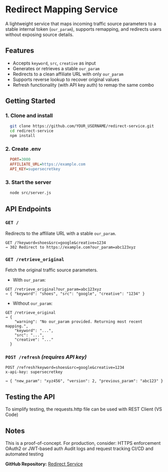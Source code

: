 # Redirect Mapping Service

A lightweight service that maps incoming traffic source parameters to a stable internal token (`our_param`), supports remapping, and redirects users without exposing source details.

## Features

- Accepts `keyword`, `src`, `creative` as input
- Generates or retrieves a stable `our_param`
- Redirects to a clean affiliate URL with only `our_param`
- Supports reverse lookup to recover original values
- Refresh functionality (with API key auth) to remap the same combo

## Getting Started

### 1. Clone and install
```bash
  git clone https://github.com/YOUR_USERNAME/redirect-service.git
  cd redirect-service
  npm install
```

### 2. Create .env
```ini
  PORT=3000
  AFFILIATE_URL=https://example.com
  API_KEY=supersecretkey
```

### 3. Start the server
```bash
  node src/server.js
```


## API Endpoints

### `GET /`
  Redirects to the affiliate URL with a stable `our_param`.

  ```http
  GET /?keyword=shoes&src=google&creative=1234
  → 302 Redirect to https://example.com?our_param=abc123xyz
  ```

  ### `GET /retrieve_original`
  Fetch the original traffic source parameters.

  - With `our_param`:
  ```http
  GET /retrieve_original?our_param=abc123xyz
  → { "keyword": "shoes", "src": "google", "creative": "1234" }
  ```

  - Without `our_param`:
  ```http
  GET /retrieve_original
  → {
      "warning": "No our_param provided. Returning most recent mapping.",
      "keyword": "...",
      "src": "...",
      "creative": "..."
    }
  ```

  ### `POST /refresh` _(requires API key)_
  ```http
  POST /refresh?keyword=shoes&src=google&creative=1234
  x-api-key: supersecretkey

  → { "new_param": "xyz456", "version": 2, "previous_param": "abc123" }
  ```


## Testing the API

  To simplify testing, the requests.http file can be used with REST Client (VS Code)
    
## Notes
  This is a proof-of-concept. For production, consider:
    HTTPS enforcement
    OAuth2 or JWT-based auth
    Audit logs and request tracking
    CI/CD and automated testing


**GitHub Repository:** [Redirect Service](https://github.com/g-proj/redirect-service.git)
